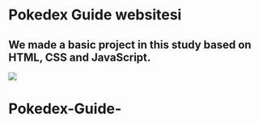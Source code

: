 <h1>Pokedex Guide websitesi</h2>


<h2> We made a basic project in this study based on HTML, CSS and JavaScript.</h2>

![](ana.gif)

# Pokedex-Guide-

